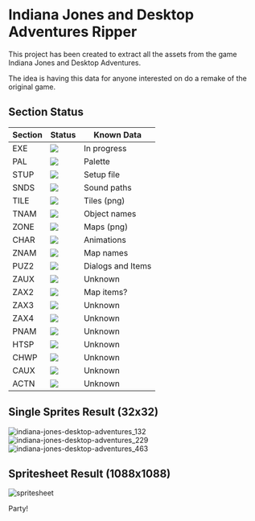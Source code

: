 # Indiana Jones and Desktop Adventures Ripper

This project has been created to extract all the assets from the game Indiana Jones and Desktop Adventures.

The idea is having this data for anyone interested on do a remake of the original game.

## Section Status

| **Section** | **Status**                                             | **Known Data**    |
|-------------|--------------------------------------------------------|-------------------|
| EXE         | ![](https://img.shields.io/badge/-DONE-green)    | In progress       |
| PAL         | ![](https://img.shields.io/badge/-DONE-green)    | Palette           |
| STUP        | ![](https://img.shields.io/badge/-DONE-green)    | Setup file        |
| SNDS        | ![](https://img.shields.io/badge/-DONE-green)    | Sound paths       |
| TILE        | ![](https://img.shields.io/badge/-DONE-green)    | Tiles (png)       |
| TNAM        | ![](https://img.shields.io/badge/-DONE-green)    | Object names      |
| ZONE        | ![](https://img.shields.io/badge/-DONE-green)    | Maps (png)        |
| CHAR        | ![](https://img.shields.io/badge/-DONE-green)    | Animations        |
| ZNAM        | ![](https://img.shields.io/badge/-DONE-green)    | Map names         |
| PUZ2        | ![](https://img.shields.io/badge/-DONE-green)            | Dialogs and Items |
| ZAUX        | ![](https://img.shields.io/badge/-PENDING-yellow) | Unknown           |
| ZAX2        | ![](https://img.shields.io/badge/-PENDING-yellow)  | Map items?        |
| ZAX3        | ![](https://img.shields.io/badge/-PENDING-yellow)   | Unknown           |
| ZAX4        | ![](https://img.shields.io/badge/-PENDING-yellow)   | Unknown           |
| PNAM        | ![](https://img.shields.io/badge/-PENDING-yellow)    | Unknown           |
| HTSP        | ![](https://img.shields.io/badge/-TODO-red)            | Unknown           |
| CHWP        | ![](https://img.shields.io/badge/-TODO-red)            | Unknown           |
| CAUX        | ![](https://img.shields.io/badge/-TODO-red)            | Unknown           |
| ACTN        | ![](https://img.shields.io/badge/-TODO-red)            | Unknown           |

## Single Sprites Result (32x32)

![indiana-jones-desktop-adventures_132](https://user-images.githubusercontent.com/9928578/155808763-372b42e5-fd2e-484c-b752-2d7f49602f8f.png)
![indiana-jones-desktop-adventures_229](https://user-images.githubusercontent.com/9928578/155808773-af48e3eb-af57-4bd8-87f1-ad4a89a0c8d3.png)
![indiana-jones-desktop-adventures_463](https://user-images.githubusercontent.com/9928578/155808786-882e5f2a-7bda-4e13-b84b-d8adfa605fb4.png)


## Spritesheet Result (1088x1088)

![spritesheet](https://user-images.githubusercontent.com/9928578/155807165-419f85ea-a03c-4fbb-85d7-e413431655be.png)

Party!
